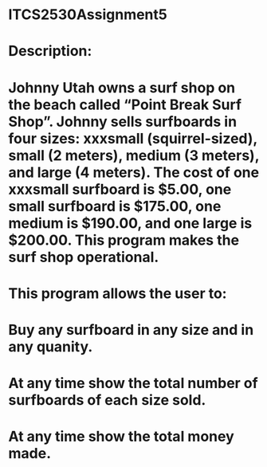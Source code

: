 # ITCS2530Assignment5
# Description:
# Johnny Utah owns a surf shop on the beach called “Point Break Surf Shop”. Johnny sells surfboards in four sizes: xxxsmall (squirrel-sized), small (2 meters), medium (3 meters), and large (4 meters). The cost of one xxxsmall surfboard is $5.00, one small surfboard is $175.00, one medium is $190.00, and one large is $200.00. This program makes the surf shop operational.  
# This program allows the user to:
# Buy any surfboard in any size and in any quanity.
# At any time show the total number of surfboards of each size sold.
# At any time show the total money made.
